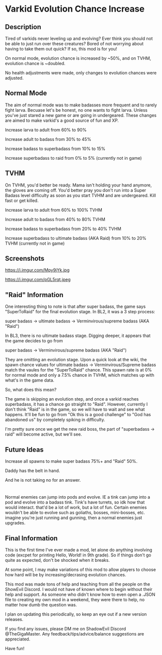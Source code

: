 Varkid Evolution Chance Increase
================================

## Description

Tired of varkids never leveling up and evolving? Ever think you should not be able to just run over these creatures? Bored of not worrying about having to take them out quick? If so, this mod is for you!

On normal mode, evolution chance is increased by ~50%, and on TVHM, evolution chance is ~doubled. 

No health adjustments were made, only changes to evolution chances were adjusted.

## Normal Mode

The aim of normal mode was to make badasses more frequent and to rarely fight larva. 
Becuase let's be honest, no one wants to fight larva. Unless you've just stared a new game or are going in undergeared.
These changes are aimed to make varkid's a good source of fun and XP.

Increase larva to adult from 60% to 90%

Increase adult to badass from 30% to 45%

Increase badass to superbadass from 10% to 15%

Increase superbadass to raid from 0% to 5% (currently not in game)

## TVHM

On TVHM, you'd better be ready. Mama isn't holding your hand anymore, the gloves are coming off.
You'd better pray you don't run into a Super Badass level difficulty as soon as you start TVHM and are undergeared.
Kill fast or get killed.

Increase larva to adult from 60% to 100% TVHM

Increase adult to badass from 40% to 80% TVHM

Increase badass to superbadass from 20% to 40% TVHM

Increase superbadass to ultimate badass (AKA Raid) from 10% to 20% TVHM (currently not in game)

## Screenshots

https://i.imgur.com/Mpy9jYk.jpg

https://i.imgur.com/pGL5rqt.jpeg

## "Raid" Information

One interesting thing to note is that after super badass, the game says "SuperToRaid" for the final evolution stage. In BL2, it was a 3 step process:

super badass -> ultimate badass -> Verminvirous/supreme badass (AKA "Raid")

In BL3, there is no ultimate badass stage.
Digging deeper, it appears that the game decides to go from

super badass -> Verminvirous/supreme badass (AKA "Raid")

They are omitting an evolution stage.
Upon a quick look at the wiki, the spawn chance values for ultimate badass -> Verminvirous/Supreme badass match the vaules for the "SuperToRaid" chance.
This spawn rate is at 0% for normal mode and only a 7.5% chance in TVHM, which matches up with what's in the game data.

So, what does this mean?

The game is skipping an evolution step, and once a varkid reaches superbadass, it has a chance go straight to "Raid". 
However, currently I don't think "Raid" is in the game, so we will have to wait and see what happens.
It'll be fun to go from "Ok this is a good challenge" to "God has abandoned us" by completely spiking in difficulty.


I'm pretty sure once we get the new raid boss, the part of "superbadass -> raid" will become active, but we'll see.

## Future Ideas
Increase all spawns to make super badass 75%+ and "Raid" 50%. 

Daddy has the belt in hand.

And he is not taking no for an answer.

#

Normal enemies can jump into pods and evolve. IE a tink can jump into a pod and evolve into a badass tink.
Tink's have turrets, so idk how that would interact. that'd be a lot of work, but a lot of fun.
Certain enemies wouldn't be able to evolve such as goliaths, bosses, mini-bosses, etc.
imagine you're just running and gunning, then a normal enemies just upgrades.

## Final Information

This is the first time I've ever made a mod, let alone do anything involving code (excpet for printing Hello, World! in 9th grade).
So if things don't go quite as expected, don't be shocked when it breaks.

At some point, I may make variations of this mod to allow players to choose how hard will be by increasing/decrasing evolution chances.

This mod was made tons of help and teaching from all the people on the ShowEvil Discord. I would not have of known where to begin without their help and support.
As someone who didn't know how to even open a .JSON file to creating my own mod in a weekend, they were there to help, no matter how dumb the question was.

I plan on updating this periodically, so keep an eye out if a new version releases. 

If you find any issues, please DM me on ShadowEvil Discord @TheGigaMaster. Any feedback/tips/advice/balance suggestions are appreciated. 

Have fun! 

